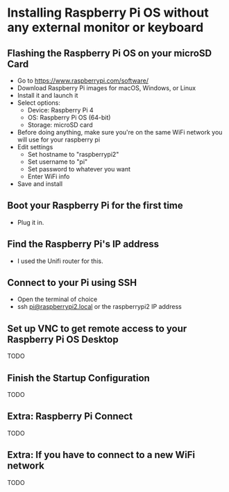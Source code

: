 # Installing Raspberry Pi OS without any external monitor or keyboard

## Flashing the Raspberry Pi OS on your microSD Card

* Go to https://www.raspberrypi.com/software/
* Download Raspberry Pi images for macOS, Windows, or Linux
* Install it and launch it
* Select options: 
  * Device: Raspberry Pi 4
  * OS: Raspberry Pi OS (64-bit)
  * Storage: microSD card
* Before doing anything, make sure you're on the same WiFi network you will use for your raspberry pi
* Edit settings
  * Set hostname to "raspberrypi2"
  * Set username to "pi"
  * Set password to whatever you want
  * Enter WiFi info
* Save and install

## Boot your Raspberry Pi for the first time

* Plug it in.

## Find the Raspberry Pi's IP address

* I used the Unifi router for this.

## Connect to your Pi using SSH

* Open the terminal of choice
* ssh pi@raspberrypi2.local or the raspberrypi2 IP address

## Set up VNC to get remote access to your Raspberry Pi OS Desktop 

TODO

## Finish the Startup Configuration

TODO

## Extra: Raspberry Pi Connect

TODO

## Extra: If you have to connect to a new WiFi network

TODO
